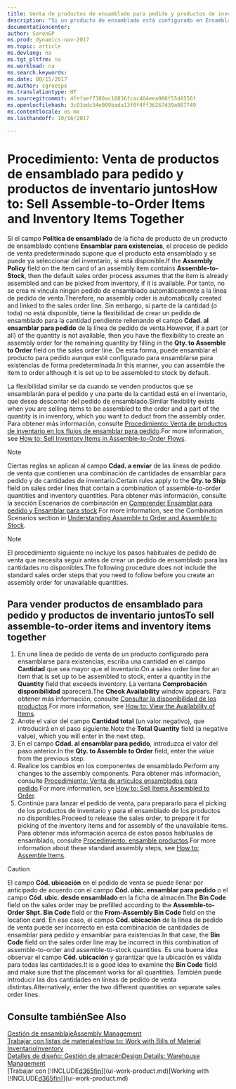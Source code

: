 ```yaml
---
title: Venta de productos de ensamblado para pedido y productos de inventario juntos
description: "Si un producto de ensamblado está configurado en Ensamblar para existencias, el proceso de pedido de venta predeterminado supone que el producto está ensamblado y se puede ya seleccionar del inventario, si está disponible. Sin embargo, si parte de la cantidad (o toda) no está disponible, tiene la flexibilidad de crear un pedido de ensamblado para la cantidad pendiente de forma dinámica."
documentationcenter: 
author: SorenGP
ms.prod: dynamics-nav-2017
ms.topic: article
ms.devlang: na
ms.tgt_pltfrm: na
ms.workload: na
ms.search.keywords: 
ms.date: 08/15/2017
ms.author: sgroespe
ms.translationtype: HT
ms.sourcegitcommit: 4fefaef7380ac10836fcac404eea006f55d8556f
ms.openlocfilehash: 3c03adc34e009bada13f0f4ff36267d39a987749
ms.contentlocale: es-mx
ms.lasthandoff: 10/16/2017

---
```

# <a name="how-to-sell-assemble-to-order-items-and-inventory-items-together"></a><span data-ttu-id="04ebe-104">Procedimiento: Venta de productos de ensamblado para pedido y productos de inventario juntos</span><span class="sxs-lookup"><span data-stu-id="04ebe-104">How to: Sell Assemble-to-Order Items and Inventory Items Together</span></span>
<span data-ttu-id="04ebe-105">Si el campo **Política de ensamblado** de la ficha de producto de un producto de ensamblado contiene **Ensamblar para existencias**, el proceso de pedido de venta predeterminado supone que el producto está ensamblado y se puede ya seleccionar del inventario, si está disponible.</span><span class="sxs-lookup"><span data-stu-id="04ebe-105">If the **Assembly Policy** field on the item card of an assembly item contains **Assemble-to-Stock**, then the default sales order process assumes that the item is already assembled and can be picked from inventory, if it is available.</span></span> <span data-ttu-id="04ebe-106">Por tanto, no se crea ni vincula ningún pedido de ensamblado automáticamente a la línea de pedido de venta.</span><span class="sxs-lookup"><span data-stu-id="04ebe-106">Therefore, no assembly order is automatically created and linked to the sales order line.</span></span> <span data-ttu-id="04ebe-107">Sin embargo, si parte de la cantidad (o toda) no está disponible, tiene la flexibilidad de crear un pedido de ensamblado para la cantidad pendiente rellenando el campo **Cdad. al ensamblar para pedido** de la línea de pedido de venta.</span><span class="sxs-lookup"><span data-stu-id="04ebe-107">However, if a part (or all) of the quantity is not available, then you have the flexibility to create an assembly order for the remaining quantity by filling in the **Qty. to Assemble to Order** field on the sales order line.</span></span> <span data-ttu-id="04ebe-108">De esta forma, puede ensamblar el producto para pedido aunque esté configurado para ensamblarse para existencias de forma predeterminada.</span><span class="sxs-lookup"><span data-stu-id="04ebe-108">In this manner, you can assemble the item to order although it is set up to be assembled to stock by default.</span></span>  

<span data-ttu-id="04ebe-109">La flexibilidad similar se da cuando se venden productos que se ensamblarán para el pedido y una parte de la cantidad está en el inventario, que desea descontar del pedido de ensamblado.</span><span class="sxs-lookup"><span data-stu-id="04ebe-109">Similar flexibility exists when you are selling items to be assembled to the order and a part of the quantity is in inventory, which you want to deduct from the assembly order.</span></span> <span data-ttu-id="04ebe-110">Para obtener más información, consulte [Procedimiento: Venta de productos de inventario en los flujos de ensamblar para pedido](assembly-how-to-sell-inventory-items-in-assemble-to-order-flows.md).</span><span class="sxs-lookup"><span data-stu-id="04ebe-110">For more information, see [How to: Sell Inventory Items in Assemble-to-Order Flows](assembly-how-to-sell-inventory-items-in-assemble-to-order-flows.md).</span></span>  

> [!NOTE]  
>  <span data-ttu-id="04ebe-111">Ciertas reglas se aplican al campo **Cdad. a enviar** de las líneas de pedido de venta que contienen una combinación de cantidades de ensamblar para pedido y de cantidades de inventario.</span><span class="sxs-lookup"><span data-stu-id="04ebe-111">Certain rules apply to the **Qty. to Ship** field on sales order lines that contain a combination of assemble-to-order quantities and inventory quantities.</span></span> <span data-ttu-id="04ebe-112">Para obtener más información, consulte la sección Escenarios de combinación en [Comprender Ensamblar para pedido y Ensamblar para stock](assembly-assemble-to-order-or-assemble-to-stock.md).</span><span class="sxs-lookup"><span data-stu-id="04ebe-112">For more information, see the Combination Scenarios section in [Understanding Assemble to Order and Assemble to Stock](assembly-assemble-to-order-or-assemble-to-stock.md).</span></span>  

> [!NOTE]  
>  <span data-ttu-id="04ebe-113">El procedimiento siguiente no incluye los pasos habituales de pedido de venta que necesita seguir antes de crear un pedido de ensamblado para las cantidades no disponibles.</span><span class="sxs-lookup"><span data-stu-id="04ebe-113">The following procedure does not include the standard sales order steps that you need to follow before you create an assembly order for unavailable quantities.</span></span>

## <a name="to-sell-assemble-to-order-items-and-inventory-items-together"></a><span data-ttu-id="04ebe-114">Para vender productos de ensamblado para pedido y productos de inventario juntos</span><span class="sxs-lookup"><span data-stu-id="04ebe-114">To sell assemble-to-order items and inventory items together</span></span>  
1.  <span data-ttu-id="04ebe-115">En una línea de pedido de venta de un producto configurado para ensamblarse para existencias, escriba una cantidad en el campo **Cantidad** que sea mayor que el inventario.</span><span class="sxs-lookup"><span data-stu-id="04ebe-115">On a sales order line for an item that is set up to be assembled to stock, enter a quantity in the **Quantity** field that exceeds inventory.</span></span> <span data-ttu-id="04ebe-116">La ventana **Comprobación disponibilidad** aparecerá.</span><span class="sxs-lookup"><span data-stu-id="04ebe-116">The **Check Availability** window appears.</span></span> <span data-ttu-id="04ebe-117">Para obtener más información, consulte [Consultar la disponibilidad de los productos](inventory-how-availability-overview.md).</span><span class="sxs-lookup"><span data-stu-id="04ebe-117">For more information, see [How to: View the Availability of Items](inventory-how-availability-overview.md).</span></span> 
2.  <span data-ttu-id="04ebe-118">Anote el valor del campo **Cantidad total** (un valor negativo), que introducirá en el paso siguiente.</span><span class="sxs-lookup"><span data-stu-id="04ebe-118">Note the **Total Quantity** field (a negative value), which you will enter in the next step.</span></span>  
3.  <span data-ttu-id="04ebe-119">En el campo **Cdad. al ensamblar para pedido**, introduzca el valor del paso anterior.</span><span class="sxs-lookup"><span data-stu-id="04ebe-119">In the **Qty. to Assemble to Order** field, enter the value from the previous step.</span></span>  
4.  <span data-ttu-id="04ebe-120">Realice los cambios en los componentes de ensamblado.</span><span class="sxs-lookup"><span data-stu-id="04ebe-120">Perform any changes to the assembly components.</span></span> <span data-ttu-id="04ebe-121">Para obtener más información, consulte [Procedimiento: Venta de artículos ensamblados para pedido](assembly-how-to-sell-items-assembled-to-order.md).</span><span class="sxs-lookup"><span data-stu-id="04ebe-121">For more information, see [How to: Sell Items Assembled to Order](assembly-how-to-sell-items-assembled-to-order.md).</span></span>  
5.  <span data-ttu-id="04ebe-122">Continúe para lanzar el pedido de venta, para prepararlo para el picking de los productos de inventario y para el ensamblado de los productos no disponibles.</span><span class="sxs-lookup"><span data-stu-id="04ebe-122">Proceed to release the sales order, to prepare it for picking of the inventory items and for assembly of the unavailable items.</span></span> <span data-ttu-id="04ebe-123">Para obtener más información acerca de estos pasos habituales de ensamblado, consulte [Procedimiento: ensamble productos](assembly-how-to-assemble-items.md).</span><span class="sxs-lookup"><span data-stu-id="04ebe-123">For more information about these standard assembly steps, see [How to: Assemble Items](assembly-how-to-assemble-items.md).</span></span>  

> [!CAUTION]  
>  <span data-ttu-id="04ebe-124">El campo **Cód. ubicación** en el pedido de venta se puede llenar por anticipado de acuerdo con el campo **Cód. ubic. ensamblar para pedido** o el campo **Cód. ubic. desde ensamblado** en la ficha de almacén.</span><span class="sxs-lookup"><span data-stu-id="04ebe-124">The **Bin Code** field on the sales order may be prefilled according to the **Assemble-to-Order Shpt. Bin Code** field or the **From-Assembly Bin Code** field on the location card.</span></span> <span data-ttu-id="04ebe-125">En ese caso, el campo **Cód. ubicación** de la línea de pedido de venta puede ser incorrecto en esta combinación de cantidades de ensamblar para pedido y ensamblar para existencias.</span><span class="sxs-lookup"><span data-stu-id="04ebe-125">In that case, the **Bin Code** field on the sales order line may be incorrect in this combination of assemble-to-order and assemble-to-stock quantities.</span></span> <span data-ttu-id="04ebe-126">Es una buena idea observar el campo **Cód. ubicación** y garantizar que la ubicación es válida para todas las cantidades.</span><span class="sxs-lookup"><span data-stu-id="04ebe-126">It is a good idea to examine the **Bin Code** field and make sure that the placement works for all quantities.</span></span> <span data-ttu-id="04ebe-127">También puede introducir las dos cantidades en líneas de pedido de venta distintas.</span><span class="sxs-lookup"><span data-stu-id="04ebe-127">Alternatively, enter the two different quantities on separate sales order lines.</span></span>  

## <a name="see-also"></a><span data-ttu-id="04ebe-128">Consulte también</span><span class="sxs-lookup"><span data-stu-id="04ebe-128">See Also</span></span>  
[<span data-ttu-id="04ebe-129">Gestión de ensamblaje</span><span class="sxs-lookup"><span data-stu-id="04ebe-129">Assembly Management</span></span>](assembly-assemble-items.md)  
[<span data-ttu-id="04ebe-130">Trabajar con listas de materiales</span><span class="sxs-lookup"><span data-stu-id="04ebe-130">How to: Work with Bills of Material</span></span>](inventory-how-work-BOMs.md)  
[<span data-ttu-id="04ebe-131">Inventario</span><span class="sxs-lookup"><span data-stu-id="04ebe-131">Inventory</span></span>](inventory-manage-inventory.md)  
[<span data-ttu-id="04ebe-132">Detalles de diseño: Gestión de almacén</span><span class="sxs-lookup"><span data-stu-id="04ebe-132">Design Details: Warehouse Management</span></span>](design-details-warehouse-management.md)  
<span data-ttu-id="04ebe-133">[Trabajar con [!INCLUDE[d365fin](includes/d365fin_md.md)]](ui-work-product.md)</span><span class="sxs-lookup"><span data-stu-id="04ebe-133">[Working with [!INCLUDE[d365fin](includes/d365fin_md.md)]](ui-work-product.md)</span></span>

